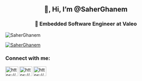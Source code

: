 <h2 align="center">👋, Hi, I’m @SaherGhanem</h2>
<h3 align="center">🌱 Embedded Software Engineer at Valeo</h3>

<p align="left"> <img src="https://komarev.com/ghpvc/?username=SaherGhanem&label=Profile%20views&color=0e75b6&style=flat" alt="SaherGhanem" /> </p>


<p align="left"> <a href="https://github.com/ryo-ma/github-profile-trophy"><img src="https://github-profile-trophy.vercel.app/?username=SaherGhanem&theme=algolia" alt="SaherGhanem" /></a> </p>


<h3 align="left">Connect with me:</h3>
<p align="left">
<a href="https://www.linkedin.com/in/saher-ghanem-40baa0168/" target="blank"><img align="center" src="https://raw.githubusercontent.com/rahuldkjain/github-profile-readme-generator/master/src/images/icons/Social/linked-in-alt.svg" alt="https://www.linkedin.com/in/saher-ghanem-40baa0168/" height="30" width="40" /></a>
<a href="https://www.hackerrank.com/saherghanem333?hr_r=1" target="blank"><img align="center" src="https://raw.githubusercontent.com/rahuldkjain/github-profile-readme-generator/master/src/images/icons/Social/hackerearth.svg" alt="https://www.hackerrank.com/saherghanem333?hr_r=1" height="30" width="40" /></a>
</a>
<a href="https://wa.me/201060324083" target="blank"><img align="center" src="https://raw.githubusercontent.com/rahuldkjain/github-profile-readme-generator/master/src/images/icons/Social/whatsapp.svg" alt="https://wa.me/201060324083" height="30" width="40" /></a>
</p>
